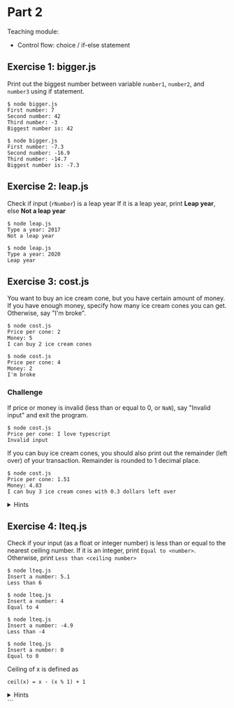 # Part 2

Teaching module:

- Control flow: choice / if-else statement

## Exercise 1: bigger.js

Print out the biggest number between variable `number1`, `number2`, and `number3` using if statement.

```
$ node bigger.js
First number: 7
Second number: 42
Third number: -3
Biggest number is: 42
```

```
$ node bigger.js
First number: -7.3
Second number: -16.9
Third number: -14.7
Biggest number is: -7.3
```

## Exercise 2: leap.js

Check if input (`rNumber`) is a leap year
If it is a leap year, print **Leap year**, else **Not a leap year**

```
$ node leap.js
Type a year: 2017
Not a leap year
```

```
$ node leap.js
Type a year: 2020
Leap year
```

## Exercise 3: cost.js

You want to buy an ice cream cone, but you have certain amount of money.
If you have enough money, specify how many ice cream cones you can get. Otherwise, say "I'm broke".

```
$ node cost.js
Price per cone: 2
Money: 5
I can buy 2 ice cream cones
```

```
$ node cost.js
Price per cone: 4
Money: 2
I'm broke
```

### Challenge

If price or money is invalid (less than or equal to 0, or `NaN`), say "Invalid input" and exit the program.

```
$ node cost.js
Price per cone: I love typescript
Invalid input

```

If you can buy ice cream cones, you should also print out the remainder (left over) of your transaction. Remainder is rounded to 1 decimal place.

```
$ node cost.js
Price per cone: 1.51
Money: 4.83
I can buy 3 ice cream cones with 0.3 dollars left over
```

<details>
<summary>Hints</summary>

> `isNaN(x)` is a function that takes a number and checks whether it is not a number (`NaN`)

> To round a number to x decimal places, use `number.toFixed(x)`

> Use `process.exit(status)` to exit a Node.JS program. `status` is a number.

</details>

## Exercise 4: lteq.js

Check if your input (as a float or integer number) is less than or equal to the nearest ceiling number. If it is an integer, print `Equal to <number>`. Otherwise, print `Less than <ceiling number>`

```
$ node lteq.js
Insert a number: 5.1
Less than 6
```

```
$ node lteq.js
Insert a number: 4
Equal to 4
```

```
$ node lteq.js
Insert a number: -4.9
Less than -4
```

```
$ node lteq.js
Insert a number: 0
Equal to 0
```

Ceiling of x is defined as

```
ceil(x) = x - (x % 1) + 1
```

<details>
<summary>Hints</summary>

> You can use `Math.ceil(x)` in JavaScript to calculate ceiling of x

</details>
```
